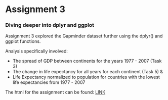 # **Assignment 3** 

### Diving deeper into dplyr and ggplot 

Assignment 3 explored the Gapminder dataset further using the dplyr() and ggplot functions. 

Analysis specifically involved: 

* The spread of GDP between continents for the years 1977 - 2007 (Task 3)
* The change in life expectancy for all years for each continent (Task 5) & 
* Life Expectancy normalized to population for countries with the lowest life expectancies from 1977 - 2007

The html for the assignment can be found: [LINK](https://stat545-ubc-hw-2019-20.github.io/stat545-hw-LindaD95/Hw03/Hw03.html)